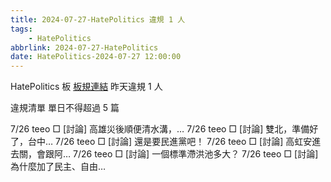 ```yaml
---
title: 2024-07-27-HatePolitics 違規 1 人
tags:
    - HatePolitics
abbrlink: 2024-07-27-HatePolitics
date: HatePolitics-2024-07-27 12:00:00
---
```

HatePolitics 板 [板規連結](https://www.ptt.cc/bbs/HatePolitics/M.1617115262.A.D60.html)
昨天違規 1 人
<!-- more -->

違規清單
單日不得超過 5 篇

7/26 teeo □ [討論] 高雄災後順便清水溝，…
7/26 teeo □ [討論] 雙北，準備好了，台中…
7/26 teeo □ [討論] 還是要民進黨吧！
7/26 teeo □ [討論] 高虹安進去關，會跟阿…
7/26 teeo □ [討論] 一個標準滯洪池多大？
7/26 teeo □ [討論] 為什麼加了民主、自由…
